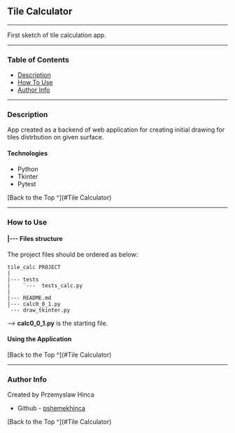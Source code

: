 ## Tile Calculator

---
First sketch of tile calculation app.

---


### Table of Contents

- [Description](#description)
- [How To Use](#how-to-use)
- [Author Info](#author-info)

---

### Description

App created as a backend of web application for creating initial drawing for tiles distrbution on given surface.


#### Technologies

- Python
- Tkinter
- Pytest


  
[Back to the Top ^](#Tile Calculator)

---

### How to Use

#### |--- Files structure

The project files should be ordered as below:


    
    tile_calc PROJECT
    |
    |--- tests
    |    `---  tests_calc.py
    |
    |--- README.md
    |--- calc0_0_1.py
    `--- draw_tkinter.py


--> **calc0_0_1.py** is the starting file. 

#### Using the Application



[Back to the Top ^](#Tile Calculator)

---

### Author Info

Created by Przemyslaw Hinca


- Github - [pshemekhinca](https://github.com/pshemekhinca)

[Back to the Top ^](#Tile Calculator)

